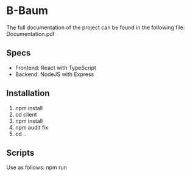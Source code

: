 # B-Baum

The full documentation of the project can be found in the following file: Documentation.pdf

## Specs

-   Frontend: React with TypeScript
-   Backend: NodeJS with Express

## Installation

1. npm install
2. cd client
3. npm install
4. npm audit fix
5. cd ..

## Scripts

Use as follows: npm run <script name>

-   start: Starts the node server
-   server: Starts the node server with nodemon (dynamic reloading)
-   client: Starts only frontend with React
-   dev: Starts frontend and backend
-   prod: Creates a new build for the frontend
  
## Anforderungen

Folgende Anforderungen sind bei der Implementierung zu berücksichtigen und umzusetzen:

- Als Anwender möchte ich für den Aufbau des B-Baumes folgende Möglicheiten haben.
- Eingabe/Löschen/Suchen von Einzelwerte
- Eingabe/Löschen von mehreren Werten auf einmal (z.B. durch Komma getrennt)
- Eingabe von Werten über eine CSV Datei. Die Werte sollen in der Reihenfolge, wie sie in der CSV Datei eingegeben wurden, eingefügt bzw. gelöscht werden. Die CSV Datei soll wie folgt aufgebaut sein: Jede Zeile beinhaltet in der ersten Spalte die Operation (i für Insert, d für Delete). Die Zweite Spalte beinhaltet den Wert.
- Automatisches Erzeugen von zufälligen Werten. Dabei kann die Unter- und Obergrenze und die Anzahl der einzufügenden Werten bestimmt werden.
- Beim Auf- und Abbau des B-Baumes müss zur Prüfung der durchgeführten Aktion jedes Zwischenergebnis angezeigt werden. D.h. z.B. beim Hinzufügen von mehreren Werten soll das Ergebnis nach jedem Einfügen angezeigt werden.
- Die Geschwindigkeit, wie die Operationen hintereinander ausgeführt werden, soll einstellbar sein.
- Wenn die Werte aus einer CSV Datei eingelesen werden, müssen die eingelesenen Werte zunächst angezeigt werden. Nach der Bestätigung sollen die sie einzeln und automatisch hinzugefügt/gelöscht werden.
- Es muss möglich sein, die Ordnung des B-Baumes zu verändern. Wenn die Ordnung des B-Baumes verändert wird, soll der B-Baum initialisiert werden.
- Bei einer Suche nach einem Wert sollte folgendes ausgegeben werden:
  - Ob der Wert gefunden wurde oder nicht. Wenn ja, soll die Fundstelle angezeigt werden.
  - Die Kosten der Suche (wie viele Seitenzugriffe waren dafür notwendig)
- Es soll eine Möglichkeit geben das Programm zurückzusetzen, um von Vorne zu beginnen.
